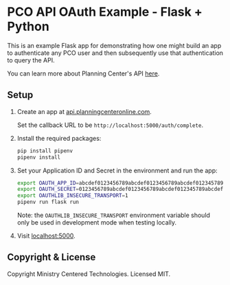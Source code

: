 # PCO API OAuth Example - Flask + Python

This is an example Flask app for demonstrating how one might build an app to authenticate any PCO user
and then subsequently use that authentication to query the API.

You can learn more about Planning Center's API [here](https://developer.planning.center/docs).

## Setup

1. Create an app at [api.planningcenteronline.com](https://api.planningcenteronline.com/oauth/applications).

   Set the callback URL to be `http://localhost:5000/auth/complete`.

2. Install the required packages:

   ```bash
   pip install pipenv
   pipenv install
   ```

3. Set your Application ID and Secret in the environment and run the app:

   ```bash
   export OAUTH_APP_ID=abcdef0123456789abcdef0123456789abcdef012345789abcdef0123456789a
   export OAUTH_SECRET=0123456789abcdef0123456789abcdef012345789abcdef0123456789abcdef0
   export OAUTHLIB_INSECURE_TRANSPORT=1
   pipenv run flask run
   ```

   Note: the `OAUTHLIB_INSECURE_TRANSPORT` environment variable should only be used in development mode when testing locally.

4. Visit [localhost:5000](http://localhost:5000).

## Copyright & License

Copyright Ministry Centered Technologies. Licensed MIT.
